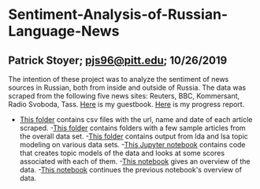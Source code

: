 # Sentiment-Analysis-of-Russian-Language-News
## Patrick Stoyer; pjs96@pitt.edu; 10/26/2019
The intention of these project was to analyze the sentiment of news sources in Russian, both from inside and outside of Russia. The data was scraped from the following five news sites: Reuters, BBC, Kommersant, Radio Svoboda, Tass.
[Here](https://github.com/Data-Science-for-Linguists-2019/Class-Plaza/blob/master/guestbooks/guestbook_patrick.md) is my guestbook. [Here](https://github.com/Data-Science-for-Linguists-2019/Sentiment-Analysis-of-Russian-Language-News/blob/master/progress_report.md) is my progress report.
- [This folder](https://github.com/Data-Science-for-Linguists-2019/Sentiment-Analysis-of-Russian-Language-News/tree/master/data/info) contains csv files with the url, name and date of each article scraped. 
-[This folder](https://github.com/Data-Science-for-Linguists-2019/Sentiment-Analysis-of-Russian-Language-News/tree/master/data/data_sample) contains folders with a few sample articles from the overall data set.
-[This folder](https://github.com/Data-Science-for-Linguists-2019/Sentiment-Analysis-of-Russian-Language-News/tree/master/gensim/outputs) contains output from lda and lsa topic modeling on various data sets.
-[This Jupyter notebook](https://github.com/Data-Science-for-Linguists-2019/Sentiment-Analysis-of-Russian-Language-News/blob/master/Topic_Modeling.ipynb) contains code that creates topic models of the data and looks at some scores associated with each of them.
-[This notebook](https://github.com/Data-Science-for-Linguists-2019/Sentiment-Analysis-of-Russian-Language-News/blob/master/data_overview.ipynb) gives an overview of the data.
-[This notebook](https://github.com/Data-Science-for-Linguists-2019/Sentiment-Analysis-of-Russian-Language-News/blob/master/overview_2.ipynb) continues the previous notebook's overview of data.
